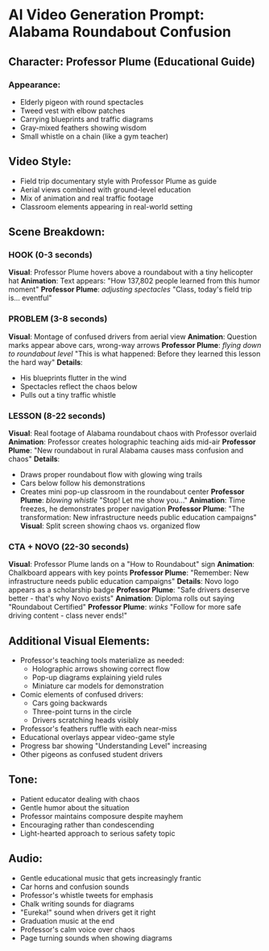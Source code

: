 # AI Video Generation Prompt: Alabama Roundabout Confusion

## Character: Professor Plume (Educational Guide)
### Appearance:
- Elderly pigeon with round spectacles
- Tweed vest with elbow patches
- Carrying blueprints and traffic diagrams
- Gray-mixed feathers showing wisdom
- Small whistle on a chain (like a gym teacher)

## Video Style:
- Field trip documentary style with Professor Plume as guide
- Aerial views combined with ground-level education
- Mix of animation and real traffic footage
- Classroom elements appearing in real-world setting

## Scene Breakdown:

### HOOK (0-3 seconds)
**Visual**: Professor Plume hovers above a roundabout with a tiny helicopter hat
**Animation**: Text appears: "How 137,802 people learned from this humor moment"
**Professor Plume**: *adjusting spectacles* "Class, today's field trip is... eventful"

### PROBLEM (3-8 seconds)
**Visual**: Montage of confused drivers from aerial view
**Animation**: Question marks appear above cars, wrong-way arrows
**Professor Plume**: *flying down to roundabout level* "This is what happened: Before they learned this lesson the hard way"
**Details**: 
- His blueprints flutter in the wind
- Spectacles reflect the chaos below
- Pulls out a tiny traffic whistle

### LESSON (8-22 seconds)
**Visual**: Real footage of Alabama roundabout chaos with Professor overlaid
**Animation**: Professor creates holographic teaching aids mid-air
**Professor Plume**: "New roundabout in rural Alabama causes mass confusion and chaos"
**Details**:
- Draws proper roundabout flow with glowing wing trails
- Cars below follow his demonstrations
- Creates mini pop-up classroom in the roundabout center
**Professor Plume**: *blowing whistle* "Stop! Let me show you..."
**Animation**: Time freezes, he demonstrates proper navigation
**Professor Plume**: "The transformation: New infrastructure needs public education campaigns"
**Visual**: Split screen showing chaos vs. organized flow

### CTA + NOVO (22-30 seconds)
**Visual**: Professor Plume lands on a "How to Roundabout" sign
**Animation**: Chalkboard appears with key points
**Professor Plume**: "Remember: New infrastructure needs public education campaigns"
**Details**: Novo logo appears as a scholarship badge
**Professor Plume**: "Safe drivers deserve better - that's why Novo exists"
**Animation**: Diploma rolls out saying "Roundabout Certified"
**Professor Plume**: *winks* "Follow for more safe driving content - class never ends!"

## Additional Visual Elements:
- Professor's teaching tools materialize as needed:
  - Holographic arrows showing correct flow
  - Pop-up diagrams explaining yield rules
  - Miniature car models for demonstration
- Comic elements of confused drivers:
  - Cars going backwards
  - Three-point turns in the circle
  - Drivers scratching heads visibly
- Professor's feathers ruffle with each near-miss
- Educational overlays appear video-game style
- Progress bar showing "Understanding Level" increasing
- Other pigeons as confused student drivers

## Tone:
- Patient educator dealing with chaos
- Gentle humor about the situation
- Professor maintains composure despite mayhem
- Encouraging rather than condescending
- Light-hearted approach to serious safety topic

## Audio:
- Gentle educational music that gets increasingly frantic
- Car horns and confusion sounds
- Professor's whistle tweets for emphasis
- Chalk writing sounds for diagrams
- "Eureka!" sound when drivers get it right
- Graduation music at the end
- Professor's calm voice over chaos
- Page turning sounds when showing diagrams